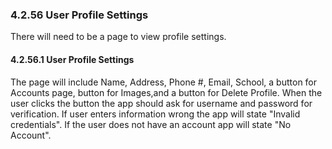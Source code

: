 ### 4.2.56 User Profile Settings

There will need to be a page to view profile settings.

#### 4.2.56.1 User Profile Settings

The page will include Name, Address, Phone #, Email, School, a button for Accounts page, button for Images,and a button for Delete Profile. When the user clicks the button the app should ask for username and password for verification. If user enters information wrong the app will state "Invalid credentials". If the user does not have an account app will state "No Account".
